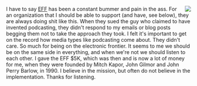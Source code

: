<img src="http://scripting.com/images/2020/02/02/kaepernick.png" border="0" align="right">I have to say <a href="https://en.wikipedia.org/wiki/Electronic_Frontier_Foundation">EFF</a> has been a constant bummer and pain in the ass. For an organization that I should be able to support (and have, see below), they are always doing shit like this. When they sued the guy who claimed to have invented podcasting, they didn't respond to my emails or blog posts begging them not to take the approach they took. I felt it's important to get on the record how media types like podcasting come about. They didn't care. So much for being on the electronic frontier. It seems to me we should be on the same side in everything, and when we're not we should listen to each other. I gave the EFF $5K, which was then and is now a lot of money for me, when they were founded by Mitch Kapor, John Gilmor and John Perry Barlow, in 1990. I believe in the mission, but often do not believe in the implementation. Thanks for listening.
